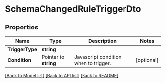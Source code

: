 # SchemaChangedRuleTriggerDto

## Properties

Name | Type | Description | Notes
------------ | ------------- | ------------- | -------------
**TriggerType** | **string** |  | 
**Condition** | Pointer to **string** | Javascript condition when to trigger. | [optional] 

[[Back to Model list]](../README.md#documentation-for-models) [[Back to API list]](../README.md#documentation-for-api-endpoints) [[Back to README]](../README.md)


